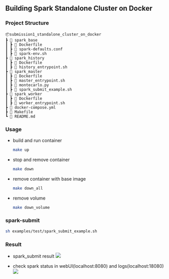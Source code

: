 ## Building Spark Standalone Cluster on Docker

### Project Structure

```
📦submission1_standalone_cluster_on_docker
┣ 📂 spark_base
┃ ┣ 📜 Dockerfile
┃ ┣ 📜 spark-defaults.conf
┃ ┣ 📜 spark-env.sh
┣ 📂 spark_history
┃ ┣ 📜 Dockerfile
┃ ┣ 📜 history_entrypoint.sh
┣ 📂 spark_master
┃ ┣ 📜 Dockerfile
┃ ┣ 📜 master_entrypoint.sh
┃ ┣ 📜 montecarlo.py
┃ ┣ 📜 spark_submit_example.sh
┣ 📂 spark_worker
┃ ┣ 📜 Dockerfile
┃ ┣ 📜 worker_entrypoint.sh
┣ 📜 docker-compose.yml
┣ 📜 Makefile
┗ 📜 README.md
```

### Usage

- build and run container
    ```bash
    make up
    ```

- stop and remove container
    ```bash
    make down
    ```

- remove container with base image
    ```bash
    make down_all
    ```

- remove volume
    ```bash
    make down_volume
    ```

### spark-submit 
```bash
sh examples/test/spark_submit_example.sh
```

### Result
- spark_submit result
    <img src="https://github.com/user-attachments/assets/2ab1c014-13fa-4459-87af-78f66f133f96">

- check spark status in webUI(localhost:8080) and logs(localhost:18080) 
    <img src="https://github.com/user-attachments/assets/bce67c38-4dc1-4d7a-a57f-8b3b06227bcb">